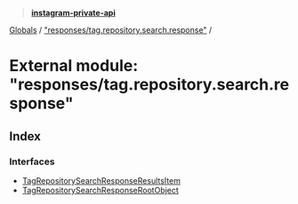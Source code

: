 > **[instagram-private-api](../README.md)**

[Globals](../README.md) / ["responses/tag.repository.search.response"](_responses_tag_repository_search_response_.md) /

# External module: "responses/tag.repository.search.response"

## Index

### Interfaces

* [TagRepositorySearchResponseResultsItem](../interfaces/_responses_tag_repository_search_response_.tagrepositorysearchresponseresultsitem.md)
* [TagRepositorySearchResponseRootObject](../interfaces/_responses_tag_repository_search_response_.tagrepositorysearchresponserootobject.md)